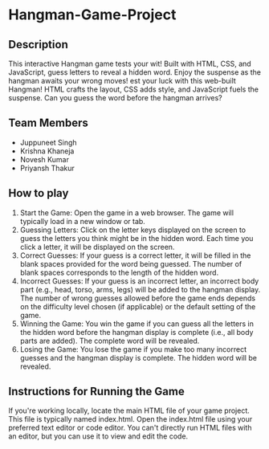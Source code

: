 # Hangman-Game-Project
## Description 
This interactive Hangman game tests your wit! Built with HTML, CSS, and JavaScript, guess letters to reveal a hidden word. Enjoy the suspense as the hangman awaits your wrong moves! est your luck with this web-built Hangman! HTML crafts the layout, CSS adds style, and JavaScript fuels the suspense. Can you guess the word before the hangman arrives?

## Team Members 
* Juppuneet Singh
* Krishna Khaneja
* Novesh Kumar
* Priyansh Thakur 

## How to play 
1. Start the Game:  Open the game in a web browser. The game will typically load in a new window or tab.
2. Guessing Letters:  Click on the letter keys displayed on the screen to guess the letters you think might be in the hidden word. Each time you click a letter, it will be displayed on the screen.
3. Correct Guesses:  If your guess is a correct letter, it will be filled in the blank spaces provided for the word being guessed. The number of blank spaces corresponds to the length of the hidden word.
4. Incorrect Guesses:  If your guess is an incorrect letter, an incorrect body part (e.g., head, torso, arms, legs) will be added to the hangman display. The number of wrong guesses allowed before the game ends depends on the difficulty level chosen (if applicable) or the default setting of the game.
5. Winning the Game:  You win the game if you can guess all the letters in the hidden word before the hangman display is complete (i.e., all body parts are added). The complete word will be revealed.
6. Losing the Game:  You lose the game if you make too many incorrect guesses and the hangman display is complete. The hidden word will be revealed.

## Instructions for Running the Game 
If you're working locally, locate the main HTML file of your game project. This file is typically named index.html.
Open the index.html file using your preferred text editor or code editor. You can't directly run HTML files with an editor, but you can use it to view and edit the code.






   

